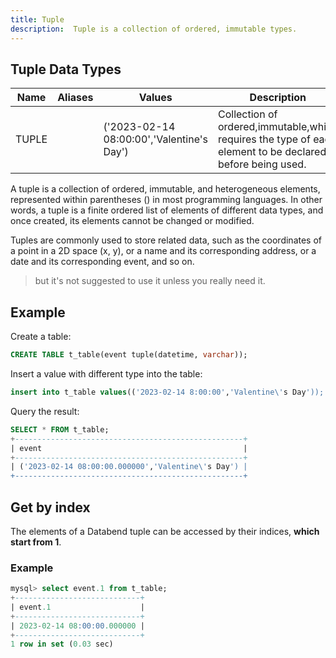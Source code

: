 ```yaml
---
title: Tuple
description:  Tuple is a collection of ordered, immutable types.
---
```


## Tuple Data Types

| Name  | Aliases | Values                                    | Description                                                                                               |
|-------|---------|-------------------------------------------|-----------------------------------------------------------------------------------------------------------|
| TUPLE |         | ('2023-02-14 08:00:00','Valentine's Day') | Collection of ordered,immutable,which requires the type of each element to be declared before being used. |

A tuple is a collection of ordered, immutable, and heterogeneous elements, represented within parentheses () in most programming languages. In other words, a tuple is a finite ordered list of elements of different data types, and once created, its elements cannot be changed or modified.

Tuples are commonly used to store related data, such as the coordinates of a point in a 2D space (x, y), or a name and its corresponding address, or a date and its corresponding event, and so on.

> but it's not suggested to use it unless you really need it.

## Example

Create a table:
```sql
CREATE TABLE t_table(event tuple(datetime, varchar));
```

Insert a value with different type into the table:
```sql
insert into t_table values(('2023-02-14 8:00:00','Valentine\'s Day'));
```

Query the result:
```sql
SELECT * FROM t_table;
+---------------------------------------------------+
| event                                             |
+---------------------------------------------------+
| ('2023-02-14 08:00:00.000000','Valentine\'s Day') |
+---------------------------------------------------+
```

## Get by index

The elements of a Databend tuple can be accessed by their indices, **which start from 1**. 

### Example

```sql
mysql> select event.1 from t_table;
+----------------------------+
| event.1                    |
+----------------------------+
| 2023-02-14 08:00:00.000000 |
+----------------------------+
1 row in set (0.03 sec)
```
